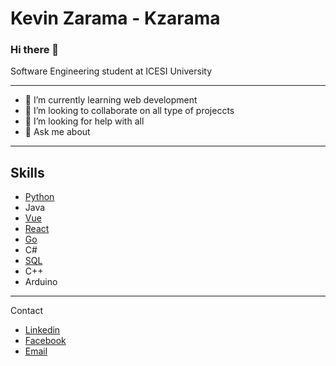 # Kevin Zarama - Kzarama

### Hi there 👋

Software Engineering student at ICESI University

---

- 🌱 I’m currently learning web development
- 👯 I’m looking to collaborate on all type of projeccts
- 🤔 I’m looking for help with all 
- 💬 Ask me about

---

## Skills

- [Python](https://github.com/Kzarama/Python)
- Java
- [Vue](https://github.com/Kzarama/vue.js)
- [React](https://github.com/Kzarama/React)
- [Go](https://github.com/Kzarama/Go)
- C#
- [SQL](https://github.com/Kzarama/Bases-de-datos)
- C++
- Arduino

---

Contact

- [Linkedin](https://www.linkedin.com/in/kevin-zarama/)
- [Facebook](https://www.facebook.com/people/Kevin-Zarama/100005800039156)
- [Email](maito:zaramaluna1999@hotmail.com)
